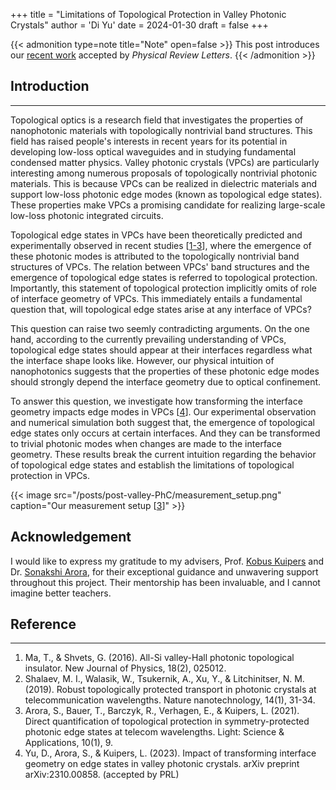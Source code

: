 +++
title = "Limitations of Topological Protection in Valley Photonic Crystals"
author = 'Di Yu'
date = 2024-01-30
draft = false
+++

{{< admonition type=note title="Note" open=false >}}
This post introduces our [recent work](https://arxiv.org/abs/2310.00858) accepted by *Physical Review Letters*.
{{< /admonition >}}

## Introduction

---

Topological optics is a research field that investigates the properties of nanophotonic materials with topologically nontrivial band structures. This field has raised people's interests in recent years for its potential in developing low-loss optical waveguides and in studying fundamental condensed matter physics. Valley photonic crystals (VPCs) are particularly interesting among numerous proposals of topologically nontrivial photonic materials. This is because VPCs can be realized in dielectric materials and support low-loss photonic edge modes (known as topological edge states). These properties make VPCs a promising candidate for realizing large-scale low-loss photonic integrated circuits.

Topological edge states in VPCs have been theoretically predicted and experimentally observed in recent studies [[1-3](#reference)], where the emergence of these photonic modes is attributed to the topologically nontrivial band structures of VPCs. The relation between VPCs' band structures and the emergence of topological edge states is referred to topological protection. Importantly, this statement of topological protection implicitly omits of role of interface geometry of VPCs. This immediately entails a fundamental question that, will topological edge states arise at any interface of VPCs? 

This question can raise two seemly contradicting arguments. On the one hand, according to the currently prevailing understanding of VPCs, topological edge states should appear at their interfaces regardless what the interface shape looks like. However, our physical intuition of nanophotonics suggests that the properties of these photonic edge modes should strongly depend the interface geometry due to optical confinement.

To answer this question, we investigate how transforming the interface geometry impacts edge modes in VPCs [[4](#reference)]. Our experimental observation and numerical simulation both suggest that, the emergence of topological edge states only occurs at certain interfaces. And they can be transformed to trivial photonic modes when changes are made to the interface geometry. These results break the current intuition regarding the behavior of topological edge states and establish the limitations of topological protection in VPCs.

{{< image src="/posts/post-valley-PhC/measurement_setup.png" caption="Our measurement setup [[3](#reference)]" >}}

## Acknowledgement

I would like to express my gratitude to my advisers, Prof. [Kobus Kuipers](https://kuiperslab.tudelft.nl/) and Dr. [Sonakshi Arora](https://www.linkedin.com/in/sonakshi-arora--/), for their exceptional guidance and unwavering support throughout this project. Their mentorship has been invaluable, and I cannot imagine better teachers.

## Reference

---

1. Ma, T., & Shvets, G. (2016). All-Si valley-Hall photonic topological insulator. New Journal of Physics, 18(2), 025012.
2. Shalaev, M. I., Walasik, W., Tsukernik, A., Xu, Y., & Litchinitser, N. M. (2019). Robust topologically protected transport in photonic crystals at telecommunication wavelengths. Nature nanotechnology, 14(1), 31-34.
3. Arora, S., Bauer, T., Barczyk, R., Verhagen, E., & Kuipers, L. (2021). Direct quantification of topological protection in symmetry-protected photonic edge states at telecom wavelengths. Light: Science & Applications, 10(1), 9.
4. Yu, D., Arora, S., & Kuipers, L. (2023). Impact of transforming interface geometry on edge states in valley photonic crystals. arXiv preprint arXiv:2310.00858. (accepted by PRL)